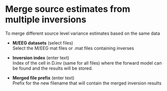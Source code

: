 # Merge source estimates from multiple inversions  
To merge different source level variance estimates based on the same data  

* **M/EEG datasets** (select files)  
Select the M/EEG mat files or .mat files containing inverses  

* **Inversion index** (enter text)  
Index of the cell in D.inv (same for all files) where the forward model can be found and the results will be stored.  

* **Merged file prefix** (enter text)  
Prefix for the new filename that will contain the merged inversion results  
